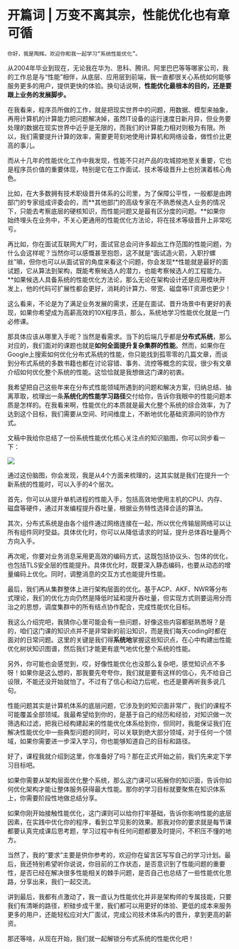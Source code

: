 # 开篇词 | 万变不离其宗，性能优化也有章可循

    你好，我是陶辉。欢迎你和我一起学习“系统性能优化”。

从2004年毕业到现在，无论我在华为、思科、腾讯、阿里巴巴等等哪家公司，我的工作总是与“性能”相伴，从底层、应用层到前端，我一直都很关心系统如何能够服务更多的用户，提供更快的体验。换句话说啊，**性能优化最根本的目的，还是要跟上业务的发展脚步。**

在我看来，程序员所做的工作，就是把现实世界中的问题，用数据、模型来抽象，再用计算机的计算能力把问题解决掉，虽然IT设备的运行速度日新月异，但业务要处理的数据在现实世界中近乎是无限的，而我们的计算能力相对则极为有限。所以，我们需要提升计算的效率，需要更苛刻地使用计算机和网络设备，做性价比更高的事儿。

而从十几年的性能优化工作中我发现，性能不只对产品的攻城掠地至关重要，它也是程序员价值的重要体现，特别是它在工作面试、技术等级晋升上也扮演着核心角色。

比如，在大多数拥有技术职级晋升体系的公司里，为了保障公平性，一般都是由跨部门的专家组成评委会的，而**其他部门的高级专家在不熟悉候选人业务的情况下，只能去考察底层的硬核知识，而性能问题又是最有区分度的问题。**如果你始终埋头在业务中，不关心更通用的性能优化方法论，将在技术等级晋升上非常吃亏。

再比如，你在面试互联网大厂时，面试官总会问许多超出工作范围的性能问题，为什么会这样呢？当然你可以感慨甚至抱怨，这不就是“面试造火箭，入职拧螺丝”嘛，但你也可以从面试官的角度来看这个问题，你会发现**性能就是最好的面试题，它从算法到架构，既能考察候选人的潜力，也能考察候选人的工程能力。**如果候选人具备系统的性能优化方法论，那么无论在架构设计还是应用模块开发上，他的代码可扩展性都会更好，消耗的计算力、带宽、磁盘等IT资源也更少！

这么看来，不论是为了满足业务发展的需求，还是在面试、晋升场景中有更好的表现，如果你希望成为高薪高效的10X程序员，那么，系统地学习性能优化就是一门必修课。

那具体应该从哪里入手呢？当然是看需求。当下的后端几乎都是**分布式系统**，那么对应的，我们面对的课题也就是**如何全面提升复杂集群的性能**。然而，如果你在Google上搜索如何优化分布式系统的性能，你只能找到孤零零的几篇文章，而谈到分布式系统的多数书籍也都在讨论容错、事务、流控等概念的实现，很少有文章介绍如何优化整个系统的性能。这恰恰就是我想做这门课的初衷。

我希望把自己这些年来在分布式性能领域所遇到的问题和解决方案，归纳总结、抽离萃取，梳理出一条**系统化的性能学习路径**交付给你，告诉你我眼中的性能问题本质是怎样的。在我看来啊，性能优化的本质就是最大化整个系统的综合效率，为了达到这个目标，我们需要从空间、时间维度上，不断地优化基础资源间的协作方式。

文稿中我给你总结了一份系统性能优化核心关注点的知识脑图，你可以同步看一下：

![](https://static001.geekbang.org/resource/image/e7/3d/e7aef5a7653c2ae6c1060e290a7a343d.jpg)

通过这份脑图，你会发现，我是从4个方面来梳理的，这其实就是我们在提升一个新系统的性能时，可以入手的4个层次。

首先，你可以从提升单机进程的性能入手，包括高效地使用主机的CPU、内存、磁盘等硬件，通过并发编程提升吞吐量，根据业务特性选择合适的算法。

其次，分布式系统是由各个组件通过网络连接在一起，所以优化传输层网络可以让所有组件同时受益。具体优化时，你可以从降低请求的时延，提升总体吞吐量两个方向入手。

再次呢，你要对业务消息采用更高效的编码方式，这既包括协议头、包体的优化，也包括TLS安全层的性能提升。具体优化时，既要深入静态编码，也要从动态的增量编码上优化。同时，调整消息的交互方式也能提升性能。

最后，我们再从集群整体上进行架构层面的优化。基于ACP、AKF、NWR等分布式理论，我们的优化方向仍然是降低时延和提升吞吐量，但实现方式则要运用分而治之的思想，调度集群中的所有结点协作配合，完成性能优化目标。

我这么介绍完吧，我猜你心里可能会有一些问题，好像这些内容都挺熟悉呀？是的，咱们这门课的知识点并不是非常新的前沿知识，而是我们每天coding时都在面对的日常问题。这里的关键是我们得**系统地**掌握这些知识点，在心中构建出性能优化树状知识图谱，然后我们才能更有底气地优化整个系统的性能。

另外，你可能也会感觉到，哎，好像性能优化也没那么复杂吧，感觉知识点不多呀！如果你是这么想的，那我要先夸夸你，我们就是要有这样的信心，先不给自己设限，不能还没开始就怕了。不过有了信心和动力后呢，也还是要再听我多说几句。

性能问题其实是计算机体系的底层问题，它涉及到的知识面非常广，我们的课程不可能覆盖全部领域。我最希望给到你的，是基于自己的经历和经验，对知识做一次筛选和过滤，把我已经构建起来的性能优化体系给到你，但同时，我能保证我们在解决性能优化中一些典型问题的同时，可以关联到绝大部分领域，对于任何一个领域，如果你需要进一步深入学习，你也能够知道自己的目标和路径。

好了，课程我就介绍到这里，你准备好了吗？那在正式开始之前，我们先来定下学习目标吧。

如果你需要从架构层面优化整个系统，那么这门课可以拓展你的知识面，告诉你如何优化架构才能让整体服务获得最大性能。那你的学习目标就要聚焦在知识体系上，你需要阶段性地做总结分享。

如果你刚开始接触性能优化，这门课则可以给你打牢基础，告诉你影响性能的底层因素，在实践中优化你的程序，看到立竿见影的效果。那我对你的要求就是每节课都要认真完成课后思考题，学习过程中有任何问题都要及时提问，不积压不懂的地方。

当然了，我的“要求”主要是供你参考的，欢迎你在留言区写写自己的学习计划。最后，我还特别希望听你说说，你目前的工作状态，是否意识到了性能问题的重要性，是否已经在解决很多性能相关的棘手问题，是否自己也总结了一些性能优化思路，分享出来，我们一起交流。

讲到最后，我都有点激动了，我一直认为性能优化并非是架构师的专属技能，只要我们有清晰的路径，积硅步成千里，我们都可以用更好的体验、更低的成本来服务更多的用户，还能轻松应对大厂面试，完成公司技术体系内的晋升，拿到更高的薪资。

那还等啥，从现在开始，我们就一起解锁分布式系统的性能优化吧！
    